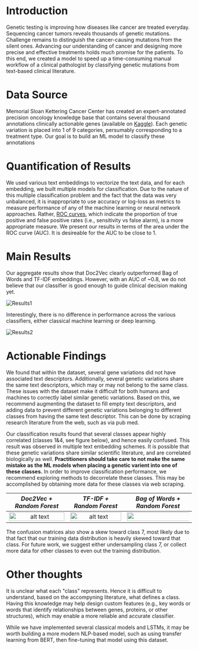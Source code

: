 # Introduction
Genetic testing is improving how diseases like cancer are treated everyday. Sequencing cancer tumors reveals thousands of genetic mutations. Challenge remains to distinguish the cancer-causing mutations from the silent ones. Advancing our understanding of cancer and designing more precise and effective treatments holds much promise for the patients. To this end, we created a model to speed up a time-consuming manual workflow of a clinical pathologist by classifying genetic mutations from text-based clinical literature.

# Data Source
Memorial Sloan Kettering Cancer Center has created an expert-annotated precision oncology knowledge base that contains several thousand annotations clinically actionable genes (available on [Kaggle](https://www.kaggle.com/c/msk-redefining-cancer-treatment/data?select=training_variants.zip)). Each genetic variation is placed into 1 of 9 categories, persumably corresponding to a treatment type. Our goal is to build an ML model to classify these annotations 

# Quantification of Results
We used various text embeddings to vectorize the text data, and for each embedding, we built multiple models for classification. Due to the nature of this multiple classification problem and the fact that the data was very unbalanced, it is inappropriate to use accuracy or log-loss as metrics to measure performance of any of the machine learning or neural network approaches. Rather, [ROC curves](https://en.wikipedia.org/wiki/Receiver_operating_characteristic), which indicate the proportion of true positive and false positive rates (i.e., sensitivity vs false alarm), is a more appropriate measure. We present our results in terms of the area under the ROC curve (AUC). It is desireable for the AUC to be close to 1.

# Main Results
Our aggregate results show that Doc2Vec clearly outperformed Bag of Words and TF-IDF embeddings. However, with an AUC of ~0.8, we do not believe that our classifier is good enough to guide clinical decision making yet.

![Results1](https://github.com/kfchou/PersonalizedMedicine/blob/main/figures/AUC%20v%20Encoder.png)

Interestingly, there is no difference in performance across the various classifiers, either classical machine learning or deep learning.

![Results2](https://github.com/kfchou/PersonalizedMedicine/blob/main/figures/AUC%20v%20Classifier.png)

# Actionable Findings
We found that within the dataset, several gene variations did not have associated text descriptors. Additionally, several genetic variations share the same text descriptors, which may or may not belong to the same class. These issues with the dataset make it difficult for both humans and machines to correctly label similar genetic variations. Based on this, we recommend augmenting the dataset to fill empty text descriptors, and adding data to prevent different genetic variations belonging to different classes from having the same text descriptor. This can be done by scraping research literature from the web, such as via pub med.

Our classification results found that several classes appear highly correlated (classes 1&4, see figure below), and hence easily confused. This result was observed in multiple text embedding schemes. It is possible that these genetic variations share similar scientific literature, and are correlated biologically as well. **Practitioners should take care to not make the same mistake as the ML models when placing a genetic varient into one of these classes.** In order to improve classification performance, we recommend exploring methods to decorrelate these classes. This may be accomplished by obtaining more data for these classes via web scraping.

|*Doc2Vec + Random Forest*|*TF-IDF + Random Forest*|*Bag of Words + Random Forest*|
|:------:|:------:|:------:|
|<img src="https://github.com/kfchou/PersonalizedMedicine/blob/main/figures/CM_D2V_RF_train.png" alt="alt text" width="100%">|<img src="https://github.com/kfchou/PersonalizedMedicine/blob/main/figures/CM_TFIDF_RF_train.png" alt="alt text" width="100%">|<img src="https://github.com/kfchou/PersonalizedMedicine/blob/main/figures/CM_BOW_RF_train.png" alt="alt text" width="1000%">|

The confusion matrices also show a skew toward class 7, most likely due to that fact that our training data distribution is heavily skewed toward that class. For future work, we suggest either undersampling class 7, or collect more data for other classes to even out the training distribution.

# Other thoughts
It is unclear what each "class" represents. Hence it is difficult to understand, based on the accompyning literature, what defines a class. Having this knowledge may help design custom features (e.g., key words or words that identify relationships between genes, proteins, or other structures), which may enable a more reliable and accurate classifier.

While we have implemented several classical models and LSTMs, it may be worth building a more modern NLP-based model, such as using transfer learning from BERT, then fine-tuning that model using this dataset.
